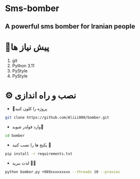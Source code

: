 # Sms-bomber
A powerful sms bomber for Iranian people
-------------------------------------
# 📑پیش نیاز ها  
1.  git
2.  Python 3.11
3.  PyStyle
4.  PyStyle

# ⚙ نصب و راه اندازی

- 🔗پروژه را کلون کنید 
```bash
git clone https://github.com/Aliii000/bomber.git

```
- وارد فولدر شوید📁
```bash
cd bomber
```
- پکیج ها را نصب کنید 🔻
```bash
pip install -r requirements.txt
```

- لذت ببرید 🧨🎈
```bash
python bomber.py +989xxxxxxxxx --threads 10 --proxies
```
